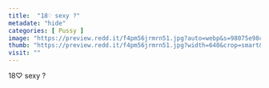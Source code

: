 ```yaml
---
title:  "18♡ sexy ?"
metadate: "hide"
categories: [ Pussy ]
image: "https://preview.redd.it/f4pm56jrmrn51.jpg?auto=webp&s=98075e98cde2fa5aa0b86cf390062a9c04ca2535"
thumb: "https://preview.redd.it/f4pm56jrmrn51.jpg?width=640&crop=smart&auto=webp&s=abb861459d9e5573af6cf7083214370bdc2b48d6"
visit: ""
---
```

18♡ sexy ?
